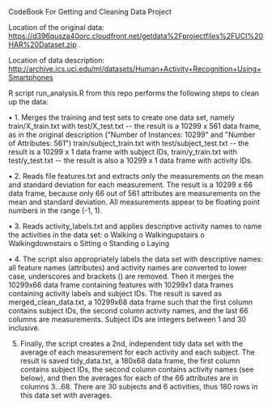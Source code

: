 CodeBook For Getting and Cleaning Data Project

Location of the original data:
https://d396qusza40orc.cloudfront.net/getdata%2Fprojectfiles%2FUCI%20HAR%20Dataset.zip . 

Location of data description: 
http://archive.ics.uci.edu/ml/datasets/Human+Activity+Recognition+Using+Smartphones

R script run_analysis.R from this repo performs the following steps to clean up the data:

•	1. Merges the training and test sets to create one data set, namely
train/X_train.txt with test/X_test.txt -- the result is a 10299 x 561 data frame, as in the original description ("Number of Instances: 10299" and "Number of Attributes: 561")
train/subject_train.txt with test/subject_test.txt -- the result is a 10299 x 1 data frame with subject IDs,
train/y_train.txt with test/y_test.txt -- the result is also a 10299 x 1 data frame with activity IDs.

•	2. Reads file features.txt and extracts only the measurements on the mean and standard deviation for each measurement.
The result is a 10299 x 66 data frame, because only 66 out of 561 attributes are measurements on the mean and standard deviation. All measurements appear to be floating point numbers in the range (-1, 1).

•	3. Reads activity_labels.txt and applies descriptive activity names to name the activities in the data set:
o	Walking
o	Walkingupstairs
o	Walkingdownstairs
o	Sitting
o	Standing
o	Laying

•	4. The script also appropriately labels the data set with descriptive names: all feature names (attributes) and activity names are converted to lower case, underscores and brackets () are removed.
Then it merges the 10299x66 data frame containing features with 10299x1 data frames containing activity labels and subject IDs.
The result is saved as merged_clean_data.txt, a 10299x68 data frame such that the first column contains subject IDs, the second column activity names, and the last 66 columns are measurements. Subject IDs are integers between 1 and 30 inclusive. 

5. Finally, the script creates a 2nd, independent tidy data set with the average of each measurement for each activity and each subject.
The result is saved tidy_data.txt, a 180x68 data frame, the first column contains subject IDs, the second column contains activity names (see below), and then the averages for each of the 66 attributes are in columns 3...68. There are 30 subjects and 6 activities, thus 180 rows in this data set with averages.
